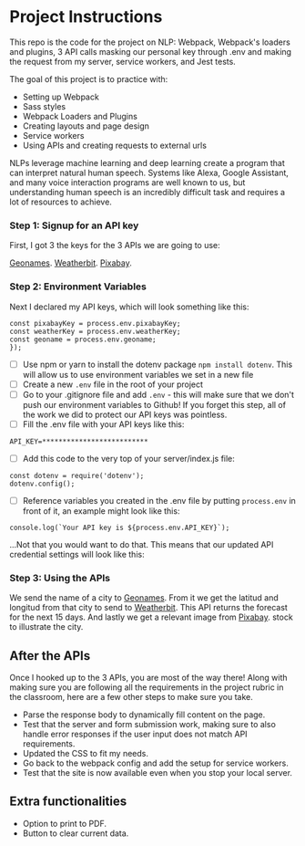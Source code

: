# Project Instructions

This repo is the code for the project on NLP: Webpack, Webpack's loaders and plugins, 3 API calls masking our personal key through .env and making the request from my server, service workers, and Jest tests.

The goal of this project is to practice with:
- Setting up Webpack
- Sass styles
- Webpack Loaders and Plugins
- Creating layouts and page design
- Service workers
- Using APIs and creating requests to external urls

NLPs leverage machine learning and deep learning create a program that can interpret natural human speech. Systems like Alexa, Google Assistant, and many voice interaction programs are well known to us, but understanding human speech is an incredibly difficult task and requires a lot of resources to achieve.

### Step 1: Signup for an API key
First, I got 3 the keys for the 3 APIs we are going to use:

[Geonames](http://www.geonames.org/export/web-services.html).
[Weatherbit](https://www.weatherbit.io/account/create).
[Pixabay](https://pixabay.com/api/docs/).

### Step 2: Environment Variables
Next I declared my API keys, which will look something like this:
```
const pixabayKey = process.env.pixabayKey;
const weatherKey = process.env.weatherKey;
const geoname = process.env.geoname;
});
```
- [ ] Use npm or yarn to install the dotenv package ```npm install dotenv```. This will allow us to use environment variables we set in a new file
- [ ] Create a new ```.env``` file in the root of your project
- [ ] Go to your .gitignore file and add ```.env``` - this will make sure that we don't push our environment variables to Github! If you forget this step, all of the work we did to protect our API keys was pointless.
- [ ] Fill the .env file with your API keys like this:
```
API_KEY=**************************
```
- [ ] Add this code to the very top of your server/index.js file:
```
const dotenv = require('dotenv');
dotenv.config();
```
- [ ] Reference variables you created in the .env file by putting ```process.env``` in front of it, an example might look like this:
```
console.log(`Your API key is ${process.env.API_KEY}`);
```
...Not that you would want to do that. This means that our updated API credential settings will look like this:

### Step 3: Using the APIs

We send the name of a city to [Geonames](http://www.geonames.org/export/web-services.html). From it we get the latitud and longitud from that city to send to [Weatherbit](https://www.weatherbit.io/account/create). This API returns the forecast for the next 15 days. And lastly we get a relevant image from [Pixabay](https://pixabay.com/api/docs/). stock to illustrate the city.

## After the APIs

Once I hooked up to the 3 APIs, you are most of the way there! Along with making sure you are following all the requirements in the project rubric in the classroom, here are a few other steps to make sure you take.

- Parse the response body to dynamically fill content on the page.
- Test that the server and form submission work, making sure to also handle error responses if the user input does not match API requirements.
- Updated the CSS to fit my needs.
- Go back to the webpack config and add the setup for service workers.
- Test that the site is now available even when you stop your local server.

## Extra functionalities

- Option to print to PDF.
- Button to clear current data.
